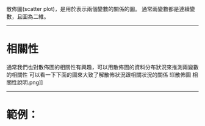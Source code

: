 散佈圖(scatter plot)，是用於表示兩個變數的關係的圖。
通常兩變數都是連續變數，且圖為二維。
- - -
# 相關性
通常我們也對散佈圖的相關性有興趣，可以用散佈圖的資料分布狀況來推測兩變數的相關性
可以看一下下面的圖來大致了解散佈狀況跟相關狀況的關係
![[散佈圖 相關性說明.png]]
- - -
# 範例：

